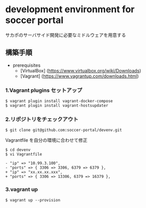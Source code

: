 # development environment for soccer portal
サカポのサーバサイド開発に必要なミドルウェアを用意する

## 構築手順
* prerequisites
	* [VirtualBox] (https://www.virtualbox.org/wiki/Downloads)
	* [Vagrant] (https://www.vagrantup.com/downloads.html)

### 1.Vagrant plugins セットアップ
```
$ vagrant plugin install vagrant-docker-compose
$ vagrant plugin install vagrant-hostsupdater
```

### 2.リポジトリをチェックアウト
```
$ git clone git@github.com:soccer-portal/devenv.git 
```
Vagrantfile を自分の環境に合わせて修正
```
$ cd devenv
$ vi Vagrantfile

- "ip" => "10.99.3.100",
- "ports" => { 3306 => 3306, 6379 => 6379 },
+ "ip" => "xx.xx.xx.xxx",
+ "ports" => { 3306 => 13306, 6379 => 16379 },
```

### 3.vagrant up
```
$ vagrant up --provision
```
